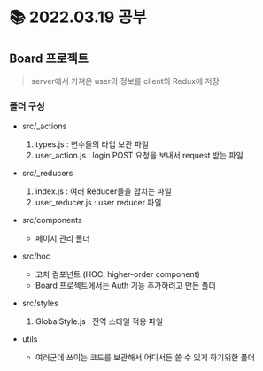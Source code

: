 # 📚 2022.03.19 공부

## Board 프로젝트

> server에서 가져온 user의 정보를 client의 Redux에 저장

### 폴더 구성

-   src/\_actions

    1. types.js : 변수들의 타입 보관 파일
    2. user_action.js : login POST 요청을 보내서 request 받는 파일

-   src/\_reducers

    1. index.js : 여러 Reducer들을 합치는 파일
    2. user_reducer.js : user reducer 파일

-   src/components

    -   페이지 관리 폴더

-   src/hoc
    -   고차 컴포넌트 (HOC, higher-order component)
    -   Board 프로젝트에서는 Auth 기능 추가하려고 만든 폴더
-   src/styles
    1. GlobalStyle.js : 전역 스타일 적용 파일
-   utils
    -   여러군데 쓰이는 코드를 보관해서 어디서든 쓸 수 있게 하기위한 폴더
